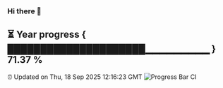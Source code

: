 ### Hi there 👋
⏳ Year progress { █████████████████████▁▁▁▁▁▁▁▁▁ } 71.37 %
---
⏰ Updated on Thu, 18 Sep 2025 12:16:23 GMT
![Progress Bar CI](https://github.com/Moyi321/Moyi321/workflows/Progress%20Bar%20CI/badge.svg)

